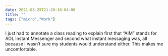 ```yaml
---
date: 2021-08-25T21:20:10-04:00
title: ""
tags: ["micro","Work"]
---
```

I just had to annotate a class reading to explain first that “AIM” stands for AOL Instant Messenger and second what instant messaging was, all because I wasn’t sure my students would understand either. This makes me uncomfortable.
